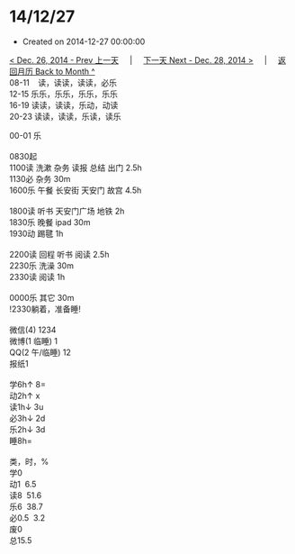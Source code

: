 # 14/12/27

- Created on 2014-12-27 00:00:00

[< Dec. 26, 2014 - Prev 上一天](/lifelogs/2014/12/d26.md) &nbsp; &nbsp; | &nbsp; &nbsp; [下一天 Next - Dec. 28, 2014 >](/lifelogs/2014/12/d28.md) &nbsp; &nbsp; |  &nbsp; &nbsp; [返回月历 Back to Month ^](/lifelogs/2014/12/index.md)
<br/>08-11    读，读读，读读，必乐<br/>12-15 乐乐，乐乐，乐乐，乐乐<br/>16-19 读读，读读，乐动，动读<br/>20-23 读读，读读，乐读，读乐</div><div>00-01 乐<br/><div><br/></div>0830起<br/>1100读 洗漱 杂务 读报 总结 出门 2.5h<br/>1130必 杂务 30m<br/>1600乐 午餐 长安街 天安门 故宫 4.5h<div><br/></div>1800读 听书 天安门广场 地铁 2h<br/>1830乐 晚餐 ipad 30m<br/>1930动 踢毽 1h<div><br/></div>2200读 回程 听书 阅读 2.5h<br/>2230乐 洗澡 30m</div><div>2330读 阅读 1h</div><div><br/></div><div>0000乐 其它 30m<br/>!2330躺着，准备睡!<div><br/></div>微信(4) 1234<br/>微博(1 临睡) 1<br/>QQ(2 午/临睡) 12<br/>报纸1<div><br/></div>学6h↑ 8=<br/>动2h↑ x<br/>读1h↓ 3u<br/>必3h↓ 2d<br/>乐2h↓ 3d<br/>睡8h=<div><br/></div>类，时，%<br/>学0<br/>动1  6.5<br/>读8  51.6<br/>乐6  38.7<br/>必0.5  3.2<br/>废0<br/>总15.5</div>
